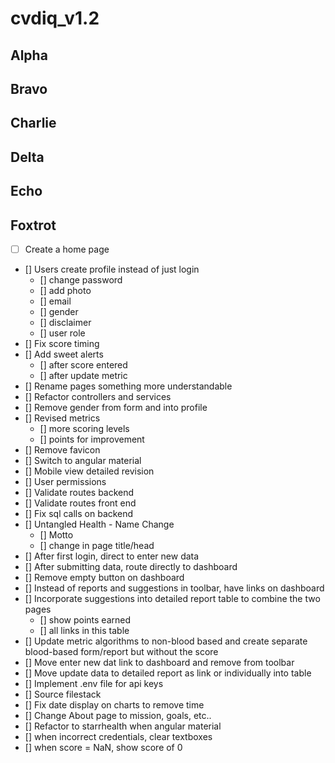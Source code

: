 # cvdiq_v1.2

## Alpha

## Bravo

## Charlie

## Delta

## Echo

## Foxtrot


- [ ] Create a home page
- [] Users create profile instead of just login
	- [] change password
	- [] add photo
	- [] email
	- [] gender
	- [] disclaimer
	- [] user role
- [] Fix score timing
- [] Add sweet alerts
	- [] after score entered
	- [] after update metric
- [] Rename pages something more understandable
- [] Refactor controllers and services
- [] Remove gender from form and into profile
- [] Revised metrics
	- [] more scoring levels
	- [] points for improvement
- [] Remove favicon
- [] Switch to angular material
- [] Mobile view detailed revision
- [] User permissions
- [] Validate routes backend
- [] Validate routes front end
- [] Fix sql calls on backend
- [] Untangled Health - Name Change
	- [] Motto
	- [] change in page title/head
- [] After first login, direct to enter new data
- [] After submitting data, route directly to dashboard
- [] Remove empty button on dashboard
- [] Instead of reports and suggestions in toolbar, have links on dashboard
- [] Incorporate suggestions into detailed report table to combine the two pages
	- [] show points earned
	- [] all links in this table
- [] Update metric algorithms to non-blood based and create separate blood-based form/report but    without the score
- [] Move enter new dat link to dashboard and remove from toolbar
- [] Move update data to detailed report as link or individually into table
- [] Implement .env file for api keys
- [] Source filestack
- [] Fix date display on charts to remove time
- [] Change About page to mission, goals, etc..
- [] Refactor to starrhealth when angular material
- [] when incorrect credentials, clear textboxes
- [] when score = NaN, show score of 0